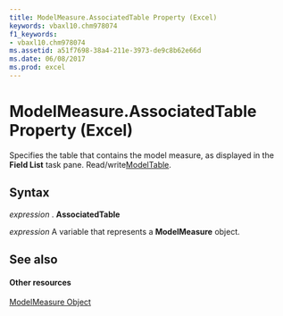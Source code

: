 ```yaml
---
title: ModelMeasure.AssociatedTable Property (Excel)
keywords: vbaxl10.chm978074
f1_keywords:
- vbaxl10.chm978074
ms.assetid: a51f7698-38a4-211e-3973-de9c8b62e66d
ms.date: 06/08/2017
ms.prod: excel
---
```



# ModelMeasure.AssociatedTable Property (Excel)

Specifies the table that contains the model measure, as displayed in the  **Field List** task pane. Read/write[ModelTable](Excel.modeltable.md).


## Syntax

 _expression_ . **AssociatedTable**

 _expression_ A variable that represents a **ModelMeasure** object.


## See also


#### Other resources


[ModelMeasure Object](Excel.modelmeasure.md)



